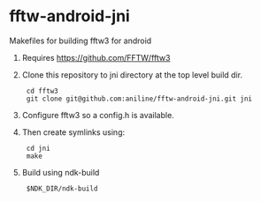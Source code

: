 fftw-android-jni
================

Makefiles for building fftw3 for android

1. Requires https://github.com/FFTW/fftw3
2. Clone this repository to jni directory at the top level build dir.

        cd fftw3
        git clone git@github.com:aniline/fftw-android-jni.git jni

3. Configure fftw3 so a config.h is available.
4. Then create symlinks using:

        cd jni
        make

5. Build using ndk-build

        $NDK_DIR/ndk-build
